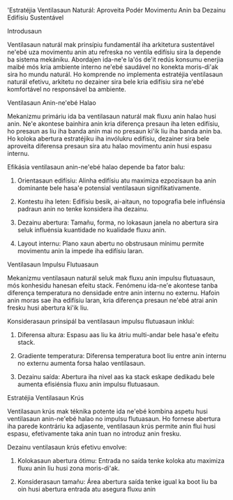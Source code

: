 'Estratéjia Ventilasaun Naturál: Aproveita Podér Movimentu Anin ba Dezainu Edifísiu Sustentável

Introdusaun

Ventilasaun naturál mak prinsípiu fundamentál iha arkitetura sustentável ne'ebé uza movimentu anin atu refreska no ventila edifísiu sira la depende ba sistema mekániku. Abordajen ida-ne'e la'ós de'it redús konsumu enerjia maibé mós kria ambiente interno ne'ebé saudável no konekta moris-di'ak sira ho mundu naturál. Ho komprende no implementa estratéjia ventilasaun naturál efetivu, arkitetu no dezainer sira bele kria edifísiu sira ne'ebé komfortável no responsável ba ambiente.

Ventilasaun Anin-ne'ebé Halao

Mekanizmu primáriu ida ba ventilasaun naturál mak fluxu anin halao husi anin. Ne'e akontese bainhira anin kria diferença presaun iha leten edifísiu, ho presaun as liu iha banda anin mai no presaun ki'ik liu iha banda anin ba. Ho koloka abertura estratéjiku iha invólukru edifísiu, dezainer sira bele aproveita diferensa presaun sira atu halao movimentu anin husi espasu internu.

Efikásia ventilasaun anin-ne'ebé halao depende ba fator balu:

1. Orientasaun edifísiu: Alinha edifísiu atu maximiza ezpozisaun ba anin dominante bele hasa'e potensial ventilasaun signifikativamente.

2. Kontestu iha leten: Edifísiu besik, ai-aitaun, no topografia bele influénsia padraun anin no tenke konsidera iha dezainu.

3. Dezainu abertura: Tamañu, forma, no lokasaun janela no abertura sira seluk influénsia kuantidade no kualidade fluxu anin.

4. Layout internu: Plano xaun abertu no obstrusaun mínimu permite movimentu anin la impede iha edifísiu laran.

Ventilasaun Impulsu Flutuasaun

Mekanizmu ventilasaun naturál seluk mak fluxu anin impulsu flutuasaun, mós konhesidu hanesan efeitu stack. Fenómenu ida-ne'e akontese tanba diferença temperatura no densidade entre anin internu no externu. Hafoin anin moras sae iha edifísiu laran, kria diferença presaun ne'ebé atrai anin fresku husi abertura ki'ik liu.

Konsiderasaun prinsipál ba ventilasaun impulsu flutuasaun inklui:

1. Diferensa altura: Espasu aas liu ka átriu multi-andar bele hasa'e efeitu stack.

2. Gradiente temperatura: Diferensa temperatura boot liu entre anin internu no externu aumenta forsa halao ventilasaun.

3. Dezainu saída: Abertura iha nivel aas ka stack eskape dedikadu bele aumenta efisiénsia fluxu anin impulsu flutuasaun.

Estratéjia Ventilasaun Krús

Ventilasaun krús mak téknika potente ida ne'ebé kombina aspetu husi ventilasaun anin-ne'ebé halao no impulsu flutuasaun. Ho fornese abertura iha parede kontráriu ka adjasente, ventilasaun krús permite anin flui husi espasu, efetivamente taka anin tuan no introduz anin fresku.

Dezainu ventilasaun krús efetivu envolve:

1. Kolokasaun abertura ótimu: Entrada no saída tenke koloka atu maximiza fluxu anin liu husi zona moris-di'ak.

2. Konsiderasaun tamañu: Área abertura saída tenke igual ka boot liu ba oin husi abertura entrada atu asegura fluxu anin